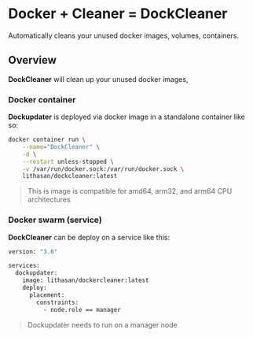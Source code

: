 # Docker + Cleaner = DockCleaner

Automatically cleans your unused docker images, volumes, containers.

## Overview

**DockCleaner** will clean up your unused docker images,

### Docker container

**Dockupdater** is deployed via docker image in a standalone container like so:

```bash
docker container run \
    --name="DockCleaner" \
    -d \
    --restart unless-stopped \
    -v /var/run/docker.sock:/var/run/docker.sock \
    lithasan/dockcleaner:latest
```

> This is image is compatible for amd64, arm32, and arm64 CPU architectures

### Docker swarm (service)

**DockCleaner** can be deploy on a service like this:

```bash
version: "3.6"

services:
  dockupdater:
    image: lithasan/dockercleaner:latest
    deploy:
      placement:
        constraints:
          - node.role == manager
```

> Dockupdater needs to run on a manager node
